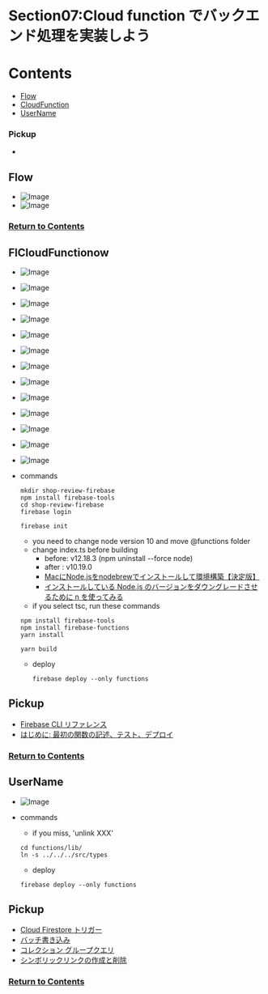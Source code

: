 # Section07:Cloud function でバックエンド処理を実装しよう

<a id = "contents">

# Contents
* [Flow](#flow)
* [CloudFunction](#CloudFunction)
* [UserName](#UserName)

### Pickup
* 


<a id = "flow">

## Flow
* ![Image](../src/Section07/images/init001.png)
* ![Image](../src/Section07/images/init002.png)

### [Return to Contents](#contents)


<a id = "CloudFunction">

## FlCloudFunctionow
* ![Image](../src/Section07/images/cloud001.png)
* ![Image](../src/Section07/images/cloud002.png)
* ![Image](../src/Section07/images/cloud003.png)
* ![Image](../src/Section07/images/cloud004.png)
* ![Image](../src/Section07/images/cloud005.png)
* ![Image](../src/Section07/images/cloud006.png)
* ![Image](../src/Section07/images/cloud007.png)
* ![Image](../src/Section07/images/cloud008.png)
* ![Image](../src/Section07/images/cloud009.png)
* ![Image](../src/Section07/images/cloud010.png)
* ![Image](../src/Section07/images/cloud011.png)
* ![Image](../src/Section07/images/cloud012.png)
* ![Image](../src/Section07/images/cloud013.png)

* commands
   ```
   mkdir shop-review-firebase
   npm install firebase-tools
   cd shop-review-firebase
   firebase login
   ```
   ```
   firebase init
   ```
   * you need to change node version 10 and move @functions folder
   * change index.ts before building 
     * before: v12.18.3 (npm  uninstall --force node)
     * after : v10.19.0
     * [MacにNode.jsをnodebrewでインストールして環境構築【決定版】](https://qiita.com/7110/items/efe0be1be11bed1db143)
     * [インストールしている Node.js のバージョンをダウングレードさせるために n を使ってみる](https://zenn.dev/ymasaoka/articles/using-n-for-downgrade-nodejs)
    * if you select tsc, run these commands
     ```
     npm install firebase-tools
     npm install firebase-functions
     yarn install
     ```
     ```
     yarn build
     ```
  
  * deploy
    ```
    firebase deploy --only functions 
    ```

## Pickup
* [Firebase CLI リファレンス](https://firebase.google.com/docs/cli)
* [はじめに: 最初の関数の記述、テスト、デプロイ](https://firebase.google.com/docs/functions/get-started)

### [Return to Contents](#contents)


<a id = "UserName">

## UserName
* ![Image](../src/Section07/images/username001.png)

* commands
  * if you miss, 'unlink XXX'
  ```
  cd functions/lib/
  ln -s ../../../src/types
  ```

  * deploy
  ```
  firebase deploy --only functions 
  ```

## Pickup
* [Cloud Firestore トリガー](https://firebase.google.com/docs/functions/firestore-events)
* [バッチ書き込み](https://firebase.google.com/docs/firestore/manage-data/transactions#batched-writes)
* [コレクション グループクエリ](https://firebase.google.com/docs/firestore/query-data/queries#collection-group-query)
* [シンボリックリンクの作成と削除](https://qiita.com/colorrabbit/items/2e99304bd92201261c60)

### [Return to Contents](#contents)
